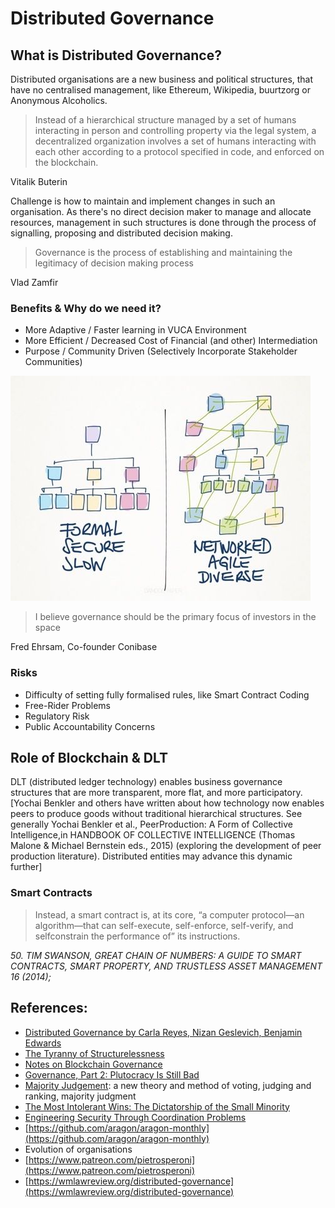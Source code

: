 # Distributed Governance

## What is Distributed Governance?

Distributed organisations are a new business and political structures, that have no centralised management, like Ethereum, Wikipedia, buurtzorg or Anonymous Alcoholics.

> Instead of a hierarchical structure managed by a set of humans interacting in person and controlling property via the legal system, a decentralized organization involves a set of humans interacting with each other according to a protocol specified in code, and enforced on the blockchain.

Vitalik Buterin

Challenge is how to maintain and implement changes in such an organisation. As there's no direct decision maker to manage and allocate resources, management in such structures is done through the process of signalling, proposing and distributed decision making. 

> Governance is the process of establishing and maintaining the legitimacy of decision making process

Vlad Zamfir

### Benefits & Why do we need it?

* More Adaptive / Faster learning in VUCA Environment
* More Efficient / Decreased Cost of Financial \(and other\) Intermediation
* Purpose / Community Driven \(Selectively Incorporate Stakeholder Communities\)

![](../.gitbook/assets/image%20%281%29.png)

> I believe governance should be the primary focus of investors in the space

Fred Ehrsam, Co-founder Conibase

### Risks

* Difficulty of setting fully formalised rules, like Smart Contract Coding
* Free-Rider Problems
* Regulatory Risk
* Public Accountability Concerns

## Role of Blockchain & DLT

DLT \(distributed ledger technology\) enables business governance structures that are more transparent, more flat, and more participatory. \[Yochai Benkler and others have written about how technology now enables peers to produce goods without traditional hierarchical structures. See generally Yochai Benkler et al., PeerProduction: A Form of Collective Intelligence,in HANDBOOK OF COLLECTIVE INTELLIGENCE \(Thomas Malone & Michael Bernstein eds., 2015\) \(exploring the development of peer production literature\). Distributed entities may advance this dynamic further\]

### Smart Contracts

> Instead, a smart contract is, at its core, “a computer protocol—an algorithm—that can self-execute, self-enforce, self-verify, and selfconstrain the performance of” its instructions.

_50. TIM SWANSON, GREAT CHAIN OF NUMBERS: A GUIDE TO SMART CONTRACTS, SMART PROPERTY, AND TRUSTLESS ASSET MANAGEMENT 16 \(2014\);_ 

## References:

* [Distributed Governance by Carla Reyes, Nizan Geslevich, Benjamin Edwards](https://poseidon01.ssrn.com/delivery.php?ID=969069125111072016017067108120098124096013037044021004025111068026065123018011126072011019010100011037017024078102088026098116024072012082004022105112085095122018028064037045093103075012105017086127116072010097076066111076006108122118025072116025090095&EXT=pdf)
* [The Tyranny of Structurelessness](https://static1.squarespace.com/static/555557d5e4b0cc5c1ed71116/t/57e03ffb20099ef5d08202a6/1474314240758/TyrannyStructureless.pdf)
* [Notes on Blockchain Governance](https://vitalik.ca/general/2017/12/17/voting.html)
* [Governance, Part 2: Plutocracy Is Still Bad](https://vitalik.ca/general/2018/03/28/plutocracy.html)
* [Majority Judgement](https://mitpress.mit.edu/books/majority-judgment): a new theory and method of voting, judging and ranking, majority judgment
* [The Most Intolerant Wins: The Dictatorship of the Small Minority](https://medium.com/incerto/the-most-intolerant-wins-the-dictatorship-of-the-small-minority-3f1f83ce4e15)
* [Engineering Security Through Coordination Problems](https://vitalik.ca/general/2017/05/08/coordination_problems.html)
* [https://github.com/aragon/aragon-monthly](https://github.com/aragon/aragon-monthly)
* Evolution of organisations
* [https://www.patreon.com/pietrosperoni](https://www.patreon.com/pietrosperoni)
* [https://wmlawreview.org/distributed-governance](https://wmlawreview.org/distributed-governance)



